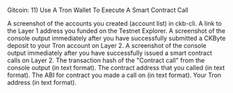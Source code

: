 Gitcoin: 11) Use A Tron Wallet To Execute A Smart Contract Call


A screenshot of the accounts you created (account list) in ckb-cli.
A link to the Layer 1 address you funded on the Testnet Explorer.
A screenshot of the console output immediately after you have successfully submitted a CKByte deposit to your Tron account on Layer 2.
A screenshot of the console output immediately after you have successfully issued a smart contract calls on Layer 2.
The transaction hash of the "Contract call" from the console output (in text format).
The contract address that you called (in text format).
The ABI for contract you made a call on (in text format).
Your Tron address (in text format).